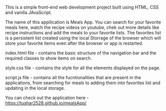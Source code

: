 This is a simple front-end web development project built using HTML, CSS and vanilla JAvaScript.

The name of this appilication is Meals App. You can search for your favorite meals here, watch the recipe videos on youtube, chek out more details like recipe instructions 
and add the meals to your favorite lists. The favorites list is a persistent list created using the local Storrage of the browser which will store your favorite items even after the browser or app is restarted.

index.html file - contains the basic structure of the navigation bar and the required classes to show items on search.

style.css file - contains the style for all the elements displayed on the page.

script.js file - contains all the fucntionalities that are present in the applications, from searching for meals to adding them into favorites list and 
updating in the local storage.


You can check out the application here - https://tushar2528.github.io/mealsApp/



